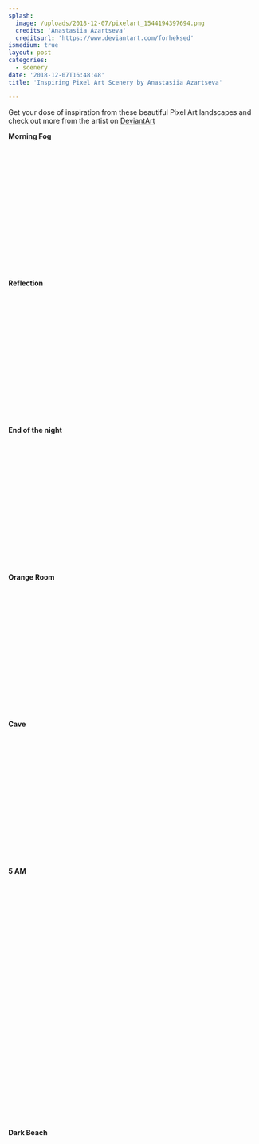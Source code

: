 ```yaml
---
splash:
  image: /uploads/2018-12-07/pixelart_1544194397694.png
  credits: 'Anastasiia Azartseva'
  creditsurl: 'https://www.deviantart.com/forheksed'
ismedium: true
layout: post
categories:
  - scenery
date: '2018-12-07T16:48:48'
title: 'Inspiring Pixel Art Scenery by Anastasiia Azartseva'

---
```

<p>Get your dose of inspiration from these beautiful Pixel Art landscapes and check out more from the artist on <a href="https://www.deviantart.com/forheksed/" target="_blank">DeviantArt</a></p><p><strong>Morning Fog</strong></p><figure contenteditable="false"><img src="data:image/svg+xml;utf8,&lt;svg xmlns=&quot;http://www.w3.org/2000/svg&quot; xmlns:xlink=&quot;http://www.w3.org/1999/xlink&quot; width=&quot;333&quot; height=&quot;250&quot;&gt;&lt;/svg&gt;" width="333" height="250" data-src="/uploads/2018-12-07/pixelart_1544194465177.jpg"></figure><p><strong>Reflection</strong></p><figure contenteditable="false"><img src="data:image/svg+xml;utf8,&lt;svg xmlns=&quot;http://www.w3.org/2000/svg&quot; xmlns:xlink=&quot;http://www.w3.org/1999/xlink&quot; width=&quot;444&quot; height=&quot;250&quot;&gt;&lt;/svg&gt;" width="444" height="250" data-src="/uploads/2018-12-07/pixelart_1544194489948.jpg"></figure><p><strong>End of the night</strong></p><figure contenteditable="false"><img src="data:image/svg+xml;utf8,&lt;svg xmlns=&quot;http://www.w3.org/2000/svg&quot; xmlns:xlink=&quot;http://www.w3.org/1999/xlink&quot; width=&quot;250&quot; height=&quot;250&quot;&gt;&lt;/svg&gt;" width="250" height="250" data-src="/uploads/2018-12-07/pixelart_1544194522805.jpg"></figure><p><strong>Orange Room</strong></p><figure contenteditable="false"><img src="data:image/svg+xml;utf8,&lt;svg xmlns=&quot;http://www.w3.org/2000/svg&quot; xmlns:xlink=&quot;http://www.w3.org/1999/xlink&quot; width=&quot;250&quot; height=&quot;250&quot;&gt;&lt;/svg&gt;" width="250" height="250" data-src="/uploads/2018-12-07/pixelart_1544194544661.jpg"></figure><p><strong>Cave</strong></p><figure contenteditable="false"><img src="data:image/svg+xml;utf8,&lt;svg xmlns=&quot;http://www.w3.org/2000/svg&quot; xmlns:xlink=&quot;http://www.w3.org/1999/xlink&quot; width=&quot;308&quot; height=&quot;250&quot;&gt;&lt;/svg&gt;" width="308" height="250" data-src="/uploads/2018-12-07/pixelart_1544194558906.jpg"></figure><p><strong>5 AM</strong></p><figure contenteditable="false"><img src="data:image/svg+xml;utf8,&lt;svg xmlns=&quot;http://www.w3.org/2000/svg&quot; xmlns:xlink=&quot;http://www.w3.org/1999/xlink&quot; width=&quot;640&quot; height=&quot;480&quot;&gt;&lt;/svg&gt;" width="640" height="480" data-src="/uploads/2018-12-07/pixelart_1544194587920.png"></figure><p><strong>Dark Beach</strong></p><figure contenteditable="false"><img src="data:image/svg+xml;utf8,&lt;svg xmlns=&quot;http://www.w3.org/2000/svg&quot; xmlns:xlink=&quot;http://www.w3.org/1999/xlink&quot; width=&quot;286&quot; height=&quot;250&quot;&gt;&lt;/svg&gt;" width="286" height="250" data-src="/uploads/2018-12-07/pixelart_1544194611449.jpg"></figure>